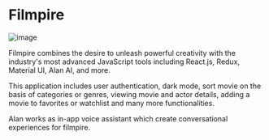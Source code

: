 # Filmpire

![image](https://github.com/e2rabi/Filmepire/assets/16072199/42764f25-ecf1-4c04-aac5-ad6154afa15a)


Filmpire combines the desire to unleash powerful creativity with the industry's most advanced JavaScript tools including React.js, Redux, Material UI, Alan AI, and more.

This application includes user authentication, dark mode, sort movie on the basis of categories or genres, viewing movie and actor details, adding a movie to favorites or watchlist and many more functionalities. 

Alan works as in-app voice assistant which create conversational experiences for filmpire.
